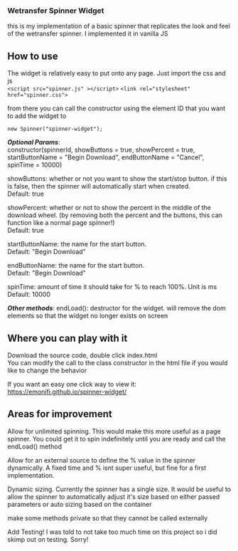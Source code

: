 ### Wetransfer Spinner Widget
this is my implementation of a basic spinner that replicates the look and feel of the wetransfer spinner. I implemented it in vanilla JS

## How to use
The widget is relatively easy to put onto any page. Just import the css and js  
```<script src="spinner.js" ></script>```
```<link rel="stylesheet" href="spinner.css">```

from there you can call the constructor using the element ID that you want to add the widget to

```new Spinner("spinner-widget");```

***Optional Params***:  
constructor(spinnerId, showButtons = true, showPercent = true, startButtonName = "Begin Download", endButtonName = "Cancel", spinTime = 10000)

showButtons: whether or not you want to show the start/stop button. if this is false, then the spinner will automatically start when created.  
    Default: true  

showPercent: whether or not to show the percent in the middle of the download wheel. (by removing both the percent and the buttons, this can function like a normal page spinner!)  
    Default: true  

startButtonName: the name for the start button.   
    Default: "Begin Download"  
			
endButtonName: the name for the start button.   
    Default: "Begin Download"  
			
spinTime: amount of time it should take for % to reach 100%. Unit is ms  
    Default: 10000

***Other methods***:
endLoad(): destructor for the widget. will remove the dom elements so that the widget no longer exists on screen

## Where you can play with it
Download the source code, double click index.html  
You can modify the call to the class constructor in the html file if you would like to change the behavior

If you want an easy one click way to view it: https://emonifi.github.io/spinner-widget/


## Areas for improvement
Allow for unlimited spinning. This would make this more useful as a page spinner. You could get it to spin indefinitely until you are ready and call the endLoad() method

Allow for an external source to define the % value in the spinner dynamically. A fixed time and % isnt super useful, but fine for a first implementation.

Dynamic sizing. Currently the spinner has a single size. It would be useful to allow the spinner to automatically adjust it's size based on either passed parameters or auto sizing based on the container

make some methods private so that they cannot be called externally

Add Testing! I was told to not take too much time on this project so i did skimp out on testing. Sorry!
